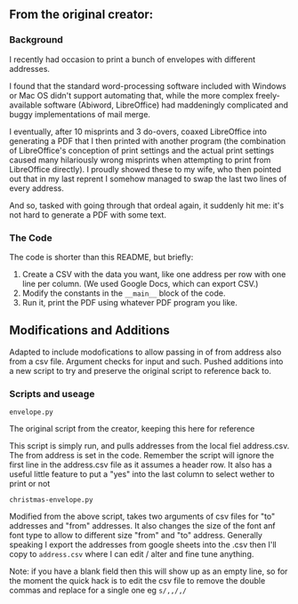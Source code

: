 ## From the original creator:

### Background

I recently had occasion to print a bunch of envelopes with different
addresses.

I found that the standard word-processing software included with
Windows or Mac OS didn't support automating that, while the more
complex freely-available software (Abiword, LibreOffice) had
maddeningly complicated and buggy implementations of mail merge.

I eventually, after 10 misprints and 3 do-overs, coaxed LibreOffice
into generating a PDF that I then printed with another program (the
combination of LibreOffice's conception of print settings and the
actual print settings caused many hilariously wrong misprints when
attempting to print from LibreOffice directly).  I proudly showed
these to my wife, who then pointed out that in my last reprent I
somehow managed to swap the last two lines of every address.

And so, tasked with going through that ordeal again, it suddenly hit
me: it's not hard to generate a PDF with some text.

### The Code

The code is shorter than this README, but briefly:

1. Create a CSV with the data you want, like one address per row with
   one line per column.  (We used Google Docs, which can export CSV.)
2. Modify the constants in the `__main__` block of the code.
3. Run it, print the PDF using whatever PDF program you like.

## Modifications and Additions

Adapted to include modofications to allow passing in of from address also from a csv file. Argument checks for input and such. Pushed additions into a new script to try and preserve the original script to reference back to.

### Scripts and useage

`envelope.py`

The original script from the creator, keeping this here for reference

This script is simply run, and pulls addresses from the local fiel address.csv. The from address is set in the code. Remember the script will ignore the first line in the address.csv file as it assumes a header row. It also has a useful little feature to put a "yes" into the last column to select wether to print or not

`christmas-envelope.py`

Modified from the above script, takes two arguments of csv files for "to" addresses and "from" addresses. It also changes the size of the font anf font type to allow to different size "from" and "to" address. Generally speaking I export the addresses from google sheets into the <file name>.csv then I'll copy to `address.csv` where I can edit / alter and fine tune anything.

Note: if you have a blank field then this will show up as an empty line, so for the moment the quick hack is to edit the csv file to remove the double commas and replace for a single one eg `s/,,/,/`
